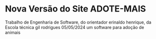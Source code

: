 # Nova Versão do Site ADOTE-MAIS
Trabalho de Engenharia de Software, do orientador erinaldo henrique,
da Escola técnica gil rodrigues 05/05/2024
um software para adoção de animais
